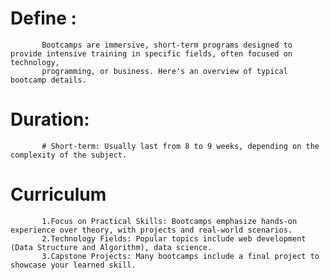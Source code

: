 # Define : 
           Bootcamps are immersive, short-term programs designed to provide intensive training in specific fields, often focused on technology,
           programming, or business. Here's an overview of typical bootcamp details.
# Duration:
           # Short-term: Usually last from 8 to 9 weeks, depending on the complexity of the subject.
# Curriculum
           1.Focus on Practical Skills: Bootcamps emphasize hands-on experience over theory, with projects and real-world scenarios.
           2.Technology Fields: Popular topics include web development (Data Structure and Algorithm), data science.
           3.Capstone Projects: Many bootcamps include a final project to showcase your learned skill.
